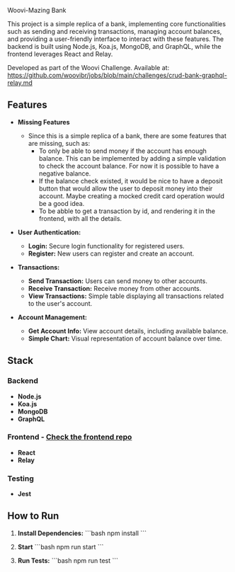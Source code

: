 Woovi-Mazing Bank

This project is a simple replica of a bank, implementing core functionalities such as sending and receiving transactions, managing account balances, and providing a user-friendly interface to interact with these features. The backend is built using Node.js, Koa.js, MongoDB, and GraphQL, while the frontend leverages React and Relay.

Developed as part of the Woovi Challenge. Available at: https://github.com/woovibr/jobs/blob/main/challenges/crud-bank-graphql-relay.md

## Features
- **Missing Features**
  - Since this is a simple replica of a bank, there are some features that are missing, such as:
    - To only be able to send money if the account has enough balance. This can be implemented by adding a simple validation to check the account balance. For now it is possible to have
    a negative balance.
    - If the balance check existed, it would be nice to have a deposit button that would allow the user to deposit money into their account. Maybe creating a mocked credit card operation would be a good idea.
    - To be abble to get a transaction by id, and rendering it in the frontend, with all the details.
- **User Authentication:**
  - **Login:** Secure login functionality for registered users.
  - **Register:** New users can register and create an account.

- **Transactions:**
  - **Send Transaction:** Users can send money to other accounts.
  - **Receive Transaction:** Receive money from other accounts.
  - **View Transactions:** Simple table displaying all transactions related to the user's account.
  
- **Account Management:**
  - **Get Account Info:** View account details, including available balance.
  - **Simple Chart:** Visual representation of account balance over time.

## Stack

### Backend
- **Node.js**
- **Koa.js**
- **MongoDB**
- **GraphQL**

### Frontend - [Check the frontend repo](https://github.com/jvkikuchi/woovi-mazing-bank-web)
- **React**
- **Relay**

### Testing
- **Jest**

## How to Run

1. **Install Dependencies:**
   \`\`\`bash
   npm install
   \`\`\`

2. **Start**
   \`\`\`bash
   npm run start
   \`\`\`

4. **Run Tests:**
   \`\`\`bash
   npm run test
   \`\`\`